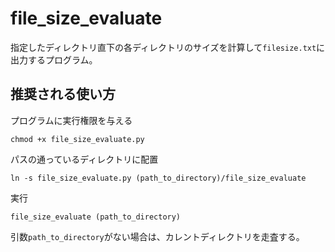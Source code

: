 # file_size_evaluate

指定したディレクトリ直下の各ディレクトリのサイズを計算して`filesize.txt`に出力するプログラム。

## 推奨される使い方
プログラムに実行権限を与える
```shell
chmod +x file_size_evaluate.py
```

パスの通っているディレクトリに配置
```shell
ln -s file_size_evaluate.py (path_to_directory)/file_size_evaluate
```

実行

```shell
file_size_evaluate (path_to_directory)
```

引数`path_to_directory`がない場合は、カレントディレクトリを走査する。

